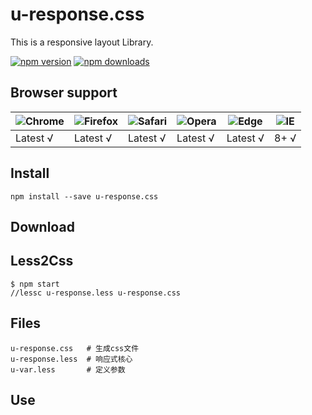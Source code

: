 # u-response.css
This is a responsive layout Library.


[![npm version](https://img.shields.io/npm/v/u-response.css.svg?style=flat-square)](https://www.npmjs.org/package/u-response.css)
[![npm downloads](https://img.shields.io/npm/dm/u-response.css.svg?style=flat-square)](http://npm-stat.com/charts.html?package=u-response.css)
## Browser support

![Chrome](https://raw.github.com/alrra/browser-logos/master/src/chrome/chrome_48x48.png) | ![Firefox](https://raw.github.com/alrra/browser-logos/master/src/firefox/firefox_48x48.png) | ![Safari](https://raw.github.com/alrra/browser-logos/master/src/safari/safari_48x48.png) | ![Opera](https://raw.github.com/alrra/browser-logos/master/src/opera/opera_48x48.png) | ![Edge](https://raw.github.com/alrra/browser-logos/master/src/edge/edge_48x48.png) | ![IE](https://raw.github.com/alrra/browser-logos/master/src/archive/internet-explorer_9-11/internet-explorer_9-11_48x48.png) |
--- | --- | --- | --- | --- | --- |
Latest √ | Latest √ | Latest √ | Latest √ | Latest √| 8+ √
## Install
```
npm install --save u-response.css
```
## Download

## Less2Css
```
$ npm start
//lessc u-response.less u-response.css
```
## Files
```
u-response.css   # 生成css文件
u-response.less  # 响应式核心
u-var.less       # 定义参数
```
## Use







